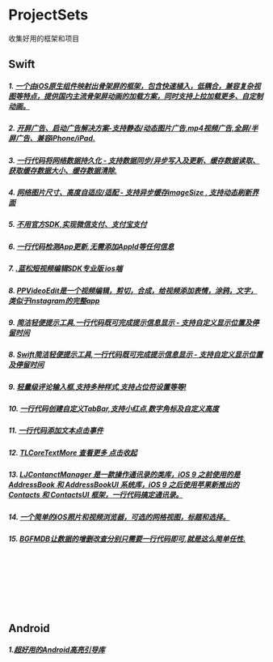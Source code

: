 # ProjectSets
收集好用的框架和项目
## Swift
##### 1. [一个由iOS原生组件映射出骨架屏的框架，包含快速植入，低耦合，兼容复杂视图等特点，提供国内主流骨架屏动画的加载方案，同时支持上拉加载更多、自定制动画。](https://github.com/tigerAndBull/TABAnimated.git)<br/>
##### 2. [ 开屏广告、启动广告解决方案-支持静态/动态图片广告,mp4视频广告,全屏/半屏广告、兼容iPhone/iPad.](https://github.com/CoderZhuXH/XHLaunchAd.git)<br/>
##### 3. [一行代码将网络数据持久化 - 支持数据同步/异步写入及更新、缓存数据读取、获取缓存数据大小、缓存数据清除.](https://github.com/CoderZhuXH/XHNetworkCache.git)<br/>
##### 4. [网络图片尺寸、高度自适应/适配 - 支持异步缓存imageSize , 支持动态刷新界面](https://github.com/CoderZhuXH/XHWebImageAutoSize.git)<br/>
##### 5. [不用官方SDK,实现微信支付、支付宝支付](https://github.com/CoderZhuXH/XHPayKit.git)<br/>
##### 6. [一行代码检测App更新,无需添加AppId等任何信息](https://github.com/CoderZhuXH/XHVersion.git)<br/>
##### 7. [.蓝松短视频编辑SDK专业版 ios端](https://github.com/CoderZhuXH/LanSongEditor_IOS.git)<br/>
##### 8. [PPVideoEdit是一个视频编辑，剪切，合成，给视频添加表情，涂鸦，文字，类似于Instagram的完整app](https://github.com/CoderZhuXH/PPVideoEdit.git)<br/>
##### 9. [简洁轻便提示工具,一行代码既可完成提示信息显示 - 支持自定义显示位置及停留时间](https://github.com/CoderZhuXH/XHToast.git)<br/>
##### 8. [Swift简洁轻便提示工具,一行代码既可完成提示信息显示 - 支持自定义显示位置及停留时间](https://github.com/CoderZhuXH/XHToastSwift.git)<br/>
##### 9. [轻量级评论输入框,支持多种样式,支持占位符设置等等!](https://github.com/CoderZhuXH/XHInputView.git)<br/>
##### 10. [一行代码创建自定义TabBar,支持小红点,数字角标及自定义高度](https://github.com/CoderZhuXH/XHTabBarSwift.git)<br/>
##### 11. [一行代码添加文本点击事件](https://github.com/lyb5834/YBAttributeTextTapAction)<br/>
##### 12. [TLCoreTextMore 查看更多 点击收起](https://github.com/zhouande/TLCoreTextMore.git)<br/>
##### 13. [LJContanctManager 是一款操作通讯录的类库，iOS 9 之前使用的是 AddressBook 和 AddressBookUI 系统库，iOS 9 之后使用苹果新推出的 Contacts 和 ContactsUI 框架，一行代码搞定通讯录。](https://github.com/leejayID/LJContactManager.git)<br/>
##### 14. [一个简单的iOS照片和视频浏览器，可选的网格视图，标题和选择。](https://github.com/mwaterfall/MWPhotoBrowser.git)<br/>
##### 15. [BGFMDB让数据的增删改查分别只需要一行代码即可,就是这么简单任性.](https://github.com/huangzhibiao/BGFMDB.git)<br/>

<br/><br/><br/><br/><br/><br/>

## Android
##### 1.[超好用的Android高亮引导库](https://github.com/hyy920109/HighLightPro.git)
